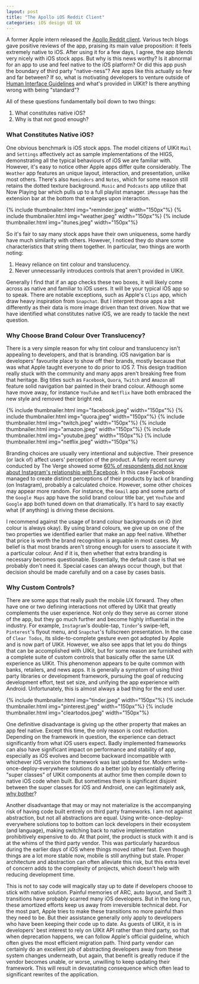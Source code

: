 ```yaml
---
layout: post
title: "The Apollo iOS Reddit Client"
categories: iOS design UI UX
---
```


A former Apple intern released the [Apollo Reddit client][apollo]. Various tech blogs gave positive reviews of the app, praising its main value proposition: it feels extremely native to iOS. After using it for a few days, I agree, the app blends very nicely with iOS stock apps. But why is this news worthy? Is it abnormal for an app to use and feel native to the iOS platform? Or did this app push the boundary of third party "native-ness"? Are apps like this actually so few and far between? If so, what is motivating developers to venture outside of [Human Interface Guidelines][hig] and what's provided in UIKit? Is there anything wrong with being "standard"?

All of these questions fundamentally boil down to two things:

1. What constitutes native iOS?
1. Why is that _not_ good enough?

### What Constitutes Native iOS?
One obvious benchmark is iOS stock apps. The model citizens of UIKit `Mail` and `Settings` affectively act as sample implementations of the HIGS, demonstrating all the typical behaviours of iOS we are familiar with. However, it's easy to notice other Apple apps differ quite considerably. The `Weather` app features an unique layout, interaction, and presentation, unlike most others. There's also `Reminders` and `Notes`, which for some reason still retains the dotted texture background. `Music` and `Podcasts` app utilize that Now Playing bar which pulls up to a full playlist manager. `iMessage` has the extension bar at the bottom that enlarges upon interaction.

<div class="centered">
{% include thumbnailer.html img="reminder.jpeg" width="150px"%}
{% include thumbnailer.html img="weather.jpeg"  width="150px"%}
{% include thumbnailer.html img="itunes.jpeg"  width="150px"%}
</div>

So it's fair to say many stock apps have their own uniqueness, some hardly have much similarity with others. However, I noticed they do share some characteristics that string them together. In particular, two things are worth noting:

1. Heavy reliance on tint colour and translucency.
1. Never unnecessarily introduces controls that aren't provided in UIKit.

Generally I find that if an app checks these two boxes, it will likely come across as native and familiar to iOS users. It will be your typical iOS app so to speak. There are notable exceptions, such as Apple's `Clips` app, which draw heavy inspiration from `Snapchat`. But I interpret those apps a bit differently as their data is more image driven than text driven. Now that we have identified what constitutes native iOS, we are ready to tackle the next question.

### Why Choose Brand Colour Over Translucency?
There is a very simple reason for why tint colour and translucency isn't appealing to developers, and that is branding. iOS navigation bar is developers' favourite place to show off their brands, mostly because that was what Apple taught everyone to do prior to iOS 7. This design tradition really stuck with the community and many apps aren't breaking free from that heritage. Big titles such as `Facebook`, `Quora`, `Twitch` and `Amazon` all feature solid navigation bar painted in their brand colour. Although some have move away, for instance `YouTube` and `Netflix` have both embraced the new style and removed their bright red.

<div class="centered">
{% include thumbnailer.html img="facebook.jpeg" width="150px"%}
{% include thumbnailer.html img="quora.jpeg"  width="150px"%}
{% include thumbnailer.html img="twitch.jpeg"  width="150px"%}
{% include thumbnailer.html img="amazon.jpeg"  width="150px"%}
{% include thumbnailer.html img="youtube.jpeg"  width="150px"%}
{% include thumbnailer.html img="netflix.jpeg"  width="150px"%}
</div>

Branding choices are usually very intentional and subjective. Their presence (or lack of) affect users' perception of the product. A fairly recent survey conducted by The Verge showed some [60% of respondents did not know about Instagram's relationship with Facebook][verge]. In this case Facebook managed to create distinct perceptions of their products by lack of branding (on Instagram), probably a calculated choice. However, some other choices may appear more random. For instance, the `Gmail` app and some parts of the `Google Maps` app have the solid brand colour title bar, yet `YouTube` and `Google` app both tuned down on that dramatically. It's hard to say exactly what (if anything) is driving these decisions.

I recommend against the usage of brand colour backgrounds on iO (tint colour is always okay). By using brand colours, we give up on one of the two properties we identified earlier that make an app feel native. Whether that price is worth the brand recognition is arguable in most cases. My belief is that most brands aren't strong enough for users to associate it with a particular colour. And if it is, then whether that extra branding is necessary becomes questionable. Essentially, the default case is that we probably don't need it. Special cases can always occur though, but that decision should be made carefully and on a case by cases basis.

### Why Custom Controls?
There are some apps that really push the mobile UX forward. They often have one or two defining interactions not offered by UIKit that greatly complements the user experience. Not only do they serve as corner stone of the app, but they go much further and become highly influential in the industry. For example, `Instagram`'s double-tap, `Tinder`'s swipe-left, `Pinterest`'s flyout menu, and `Snapchat`'s fullscreen presentation. In the case of `Clear Todos`, its slide-to-complete gesture even got adopted by Apple and is now part of UIKit. However, we also see apps that let you do things that can be accomplished with UIKit, but for some reason are furnished with a complete suite of custom controls that basically offer the same UX experience as UIKit. This phenomenon appears to be quite common with banks, retailers, and news apps. It is generally a symptom of using third party libraries or development framework, pursuing the goal of reducing development effort, test set size, and unifying the app experience with Android. Unfortunately, this is almost always a bad thing for the end user.

<div class="centered">
{% include thumbnailer.html img="tinder.jpeg" width="150px"%}
{% include thumbnailer.html img="pinterest.jpeg"  width="150px"%}
{% include thumbnailer.html img="cleartodos.jpeg"  width="150px"%}
</div>

One definitive disadvantage is giving up the other property that makes an app feel native. Except this time, the only reason is cost reduction. Depending on the framework in question, the experience can detract significantly from what iOS users expect. Badly implemented frameworks can also have significant impact on performance and stability of app, especially as iOS evolves and become backward incompatible with whichever iOS version the framework was last updated for. Modern write-once-deploy-everywhere solutions do a better job by essentially offering "super classes" of UIKit components at author time then compile down to native iOS code when built. But sometimes there is significant disjoint between the super classes for iOS and Android, one can legitimately ask, [why bother][xamarin]?

Another disadvantage that may or may not materialize is the accompanying risk of having code built entirely on third party frameworks. I am not against abstraction, but not all abstractions are equal. Using write-once-deploy-everywhere solutions top to bottom can lock developers in their ecosystem (and language), making switching back to native implementation prohibitively expensive to do. At that point, the product is stuck with it and is at the whims of the third party vendor. This was particularly hazardous during the earlier days of iOS where things moved rather fast. Even though things are a lot more stable now, mobile is still anything but stale. Proper architecture and abstraction can often alleviate this risk, but this extra level of concern adds to the complexity of projects, which doesn't help with reducing development time.

This is not to say code will magically stay up to date if developers choose to stick with native solution. Painful memories of ARC, auto layout, and Swift 3 transitions have probably scarred many iOS developers. But in the long run, these amortized efforts keep us away from irreversible technical debt. For the most part, Apple tries to make these transitions no more painful than they need to be. But their assistance generally only apply to developers who have been keeping their code up to date. As guests of UIKit, it is in developers' best interest to rely on UIKit API rather than third party, so that when deprecation happens, we can follow Apple's official guideline, which often gives the most efficient migration path. Third party vendor can certainly do an excellent job of abstracting developers away from these system changes underneath, but again, that benefit is greatly reduce if the vendor becomes unable, or worse, unwilling to keep updating their framework. This will result in devastating consequence which often lead to significant rewrites of the application.

[apollo]: https://apolloapp.io
[hig]: https://developer.apple.com/ios/human-interface-guidelines/overview/themes/
[youtube]: http://photos2.insidercdn.com/gallery/14490-10077-151005-YouTube-l.jpg
[verge]: https://www.theverge.com/2017/10/27/16552620/facebook-trust-survey-usage-popularity-fake-news
[xamarin]: https://developer.xamarin.com/api/root/MonoAndroid-lib/

<script src="{{site.baseurl}}/assets/thumbnailViewer.min.js"></script>
<link rel="stylesheet" href="{{site.baseurl}}/assets/thumbnailer.css">
